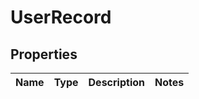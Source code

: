 # UserRecord

## Properties
Name | Type | Description | Notes
------------ | ------------- | ------------- | -------------
